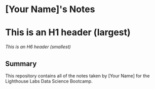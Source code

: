 # [Your Name]'s Notes

# This is an H1 header (largest)
###### This is an H6 header (smallest)

## Summary 

This repository contains all of the notes taken by [Your Name] for the Lighthouse Labs Data Science Bootcamp.